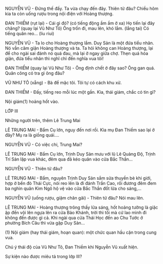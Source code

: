 NGUYỄN VŨ - Đứng thế đấy. Ta vừa chạy đến đây. Thiên tử đâu? Chiều hôm kia ta còn uống rượu trong nội điện với Hoàng thượng.

ĐAN THIỀM (rụt lại) - Cái gì đó? (có tiếng động ầm ầm ở xa) Họ tiến lại đây chăng? (quay lại Vũ Như Tô) Ông trốn đi, mau lên, khó lắm. (lắng tai) Có tiếng quân reo... (liu riui)

NGUYỄN VŨ - Ta lo cho Hoàng thượng lắm. Duy Sản là một đứa tiểu nhân. Nó vẫn căm giận Hoàng thượng và ta. Ta hỏi không can Hoàng thượng, lại để cho ngài sai đánh nó quá đau, mà lại ở ngay giữa chợ. Thẹn quá hóa giận, đứa tiểu nhân thì nghĩ chỉ đến nghĩa vua tôi!

ĐAN THIỀM (quay lại Vũ Như Tô) - Ông định chết ở đây sao? Ông gan quá. Quân công có tra gì ông đâu?

VŨ NHƯ TÔ (xẵng) - Bà để mặc tôi. Tôi tự có cách khu xử.

ĐAN THIỀM - Đấy, tiếng reo mỗi lúc một gần. Kìa, thái giám, chắc có tin gì?

Nội giám(1) hoảng hốt vào.

LỚP III

Những người trên, thêm Lê Trung Mai

LÊ TRUNG MAI - Bẩm Cụ lớn, nguy đến nơi rồi. Kìa mụ Đan Thiềm sao lại ở đây? Mụ ra là giống quái....

NGUYỄN VŨ - Có việc chi, Trung Mai?

LÊ TRUNG MAI - Bẩm Cụ lớn, Trịnh Duy Sản mưu với lũ Lê Quảng Độ, Trịnh Trí Sản lập vua khác, đêm qua đã kéo quân vào cửa Bắc Thần...

NGUYỄN VŨ - Thiên tử đâu?

LÊ TRUNG MAI - Bẩm, nguyên Trịnh Duy Sản sắm sửa thuyền bè khi giới, hợp ở bến đò Thái Cực, nói reo lên là đi đánh Trần Cao, rồi đương đêm đem ba nghìn quân Kim Ngô hộ vệ vào cửa Bắc Thần đốt lửa cho sáng,...

NGUYỄN VŨ (uống rượu, giậm chân gãi) - Thiên tử đâu? Nói mau lên.

LÊ TRUNG MAI - Hoàng thượng trông thấy lửa sáng, hốt hoảng tưởng là giặc ập đến vội lên ngựa lên ra cửa Bảo Khánh, trời thì tối mà cứ lao mình đi không đến được gì cả. Khi ngài qua cửa Thái Học đến ao Chu Tước ở phường Bích Câu thì vừa gặp Duy Sản...

(1) Nội giám (hay thái giám, hoạn quan): một chức quan hầu cận trong cung vua.

Chú ý thái độ của Vũ Như Tô, Đan Thiềm khi Nguyễn Vũ xuất hiện.

Sự kiện nào được miêu tả trong lớp III?